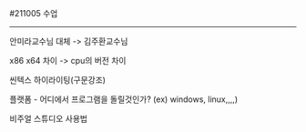 #211005 수업

-----------------------------------

안미라교수님 대체 -> 김주환교수님


x86 x64 차이 -> cpu의 버전 차이


씬텍스 하이라이팅(구문강조)

플랫폼 - 어디에서 프로그램을 돌릴것인가?
(ex) windows, linux,,,,)


비주얼 스튜디오 사용법

